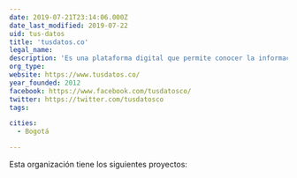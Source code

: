 ```yaml
---
date: 2019-07-21T23:14:06.000Z
date_last_modified: 2019-07-22
uid: tus-datos
title: 'tusdatos.co'
legal_name: 
description: 'Es una plataforma digital que permite conocer la información relacionada con la cédula para tomar mejores decisiones. A través de un reporte personalizado.'
org_type: 
website: https://www.tusdatos.co/
year_founded: 2012
facebook: https://www.facebook.com/tusdatosco/
twitter: https://twitter.com/tusdatosco
tags:

cities: 
  - Bogotá

---
```


Esta organización tiene los siguientes proyectos:


